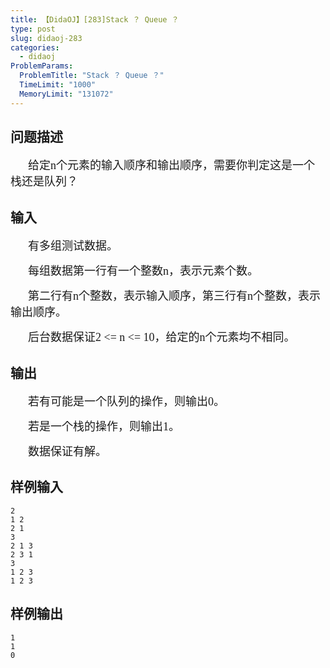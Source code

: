 ```yaml
---
title: 【DidaOJ】[283]Stack ？ Queue ？
type: post
slug: didaoj-283
categories:
  - didaoj
ProblemParams:
  ProblemTitle: "Stack ？ Queue ？"
  TimeLimit: "1000"
  MemoryLimit: "131072"
---
```


## 问题描述

<p style="text-indent:2em;">
	<span style="font-size:18px;font-family:'Microsoft YaHei';">给定n个元素的输入顺序和输出顺序，需要你判定这是一个栈还是队列？</span> 
</p>

## 输入

<p style="text-indent:2em;">
	<span style="font-size:18px;font-family:'Microsoft YaHei';">有多组测试数据。</span> 
</p>
<p style="text-indent:2em;">
	<span style="font-size:18px;font-family:'Microsoft YaHei';">每组数据第一行有一个整数n，表示元素个数。</span> 
</p>
<p style="text-indent:2em;">
	<span style="font-size:18px;font-family:'Microsoft YaHei';">第二行有n个整数，表示输入顺序，第三行有n个整数，表示输出顺序。</span> 
</p>
<p style="text-indent:2em;">
	<span style="font-size:18px;font-family:'Microsoft YaHei';">后台数据保证2 &lt;= n &lt;= 10，给定的n个元素均不相同。</span> 
</p>

## 输出

<p style="text-indent:2em;">
	<span style="font-size:18px;font-family:'Microsoft YaHei';">若有可能是一个队列的操作，则输出0。</span> 
</p>
<p style="text-indent:2em;">
	<span style="font-size:18px;font-family:'Microsoft YaHei';">若是一个栈的操作，则输出1。</span> 
</p>
<p style="text-indent:2em;">
	<span style="font-size:18px;font-family:'Microsoft YaHei';">数据保证有解。</span> 
</p>

## 样例输入

```
2
1 2
2 1
3
2 1 3
2 3 1
3
1 2 3
1 2 3

```

## 样例输出

```
1
1
0

```
